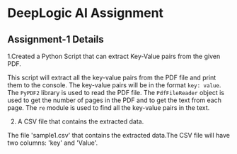 # DeepLogic AI Assignment

## Assignment-1 Details

   1.Created a Python Script that can extract Key-Value pairs from the given PDF.

This script will extract all the key-value pairs from the PDF file and print them to the console. The key-value pairs will be in the format `key: value`.
The `PyPDF2` library is used to read the PDF file. The `PdfFileReader` object is used to get the number of pages in the PDF and to get the text from each page. The `re` module is used to find all the key-value pairs in the text.

2. A CSV file that contains the extracted data.

The file 'sample1.csv' that contains the extracted data.The CSV file will have two columns: 'key' and 'Value'. 
